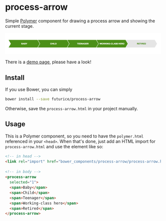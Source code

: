 process-arrow
=====================

Simple [Polymer](https://github.com/Polymer/) component for drawing a process arrow
and showing the current stage.

![](docs/example.png)

There is a [demo page](http://futurice.github.io/process-arrow/),
please have a look!


## Install

If you use Bower, you can simply

```sh
bower install --save futurice/process-arrow
```

Otherwise, save the `process-arrow.html` in your project manually.

## Usage

This is a Polymer component, so you need to have the `polymer.html` referenced in
your `<head>`. When that's done, just add an HTML import for `process-arrow.html`
and use the element like so:

```html
<!-- in head -->
<link rel="import" href="bower_components/process-arrow/process-arrow.html">

<!-- in body -->
<process-arrow
  selected="1">
  <span>Baby</span>
  <span>Child</span>
  <span>Teenager</span>
  <span>Working-class hero</span>
  <span>Retired</span>
</process-arrow>
```
